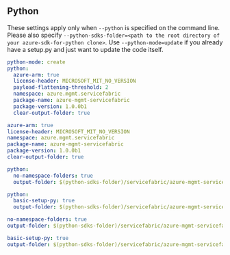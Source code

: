 ## Python

These settings apply only when `--python` is specified on the command line.
Please also specify `--python-sdks-folder=<path to the root directory of your azure-sdk-for-python clone>`.
Use `--python-mode=update` if you already have a setup.py and just want to update the code itself.

``` yaml $(python) && !$(track2)
python-mode: create
python:
  azure-arm: true
  license-header: MICROSOFT_MIT_NO_VERSION
  payload-flattening-threshold: 2
  namespace: azure.mgmt.servicefabric
  package-name: azure-mgmt-servicefabric
  package-version: 1.0.0b1
  clear-output-folder: true
```
``` yaml $(python) && $(track2)
azure-arm: true
license-header: MICROSOFT_MIT_NO_VERSION
namespace: azure.mgmt.servicefabric
package-name: azure-mgmt-servicefabric
package-version: 1.0.0b1
clear-output-folder: true
```
``` yaml $(python) && $(python-mode) == 'update' && !$(track2)
python:
  no-namespace-folders: true
  output-folder: $(python-sdks-folder)/servicefabric/azure-mgmt-servicefabric/azure/mgmt/servicefabric
```
``` yaml $(python) && $(python-mode) == 'create' && !$(track2)
python:
  basic-setup-py: true
  output-folder: $(python-sdks-folder)/servicefabric/azure-mgmt-servicefabric
```
``` yaml $(python) && $(python-mode) == 'update' && $(track2)
no-namespace-folders: true
output-folder: $(python-sdks-folder)/servicefabric/azure-mgmt-servicefabric/azure/mgmt/servicefabric
```
``` yaml $(python) && $(python-mode) == 'create' && $(track2)
basic-setup-py: true
output-folder: $(python-sdks-folder)/servicefabric/azure-mgmt-servicefabric
```
